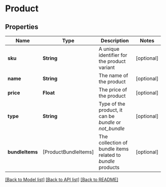 # Product

## Properties
Name | Type | Description | Notes
------------ | ------------- | ------------- | -------------
**sku** | **String** | A unique identifier for the product variant | [optional] 
**name** | **String** | The name of the product | [optional] 
**price** | **Float** | The price of the product | [optional] 
**type** | **String** | Type of the product, it can be *bundle* or *not_bundle* | [optional] 
**bundleItems** | [ProductBundleItems] | The collection of bundle items related to *bundle* products | [optional] 

[[Back to Model list]](../README.md#documentation-for-models) [[Back to API list]](../README.md#documentation-for-api-endpoints) [[Back to README]](../README.md)


